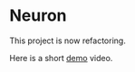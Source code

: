 # Neuron

This project is now refactoring.

Here is a short [demo](https://youtu.be/QhlMofL9cqI) video.
